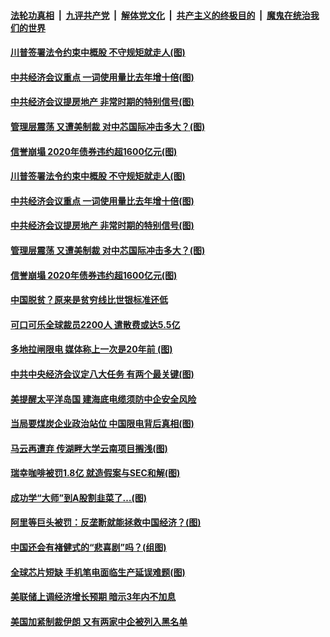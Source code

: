 

####  [法轮功真相](../../../../basic/blob/master/README.md?t=12201202) &nbsp;|&nbsp; [九评共产党](../../../../9ping.md/blob/master/README.md?t=12201202) &nbsp;|&nbsp; [解体党文化](../../../../jtdwh.md/blob/master/README.md?t=12201202)  &nbsp;|&nbsp; [共产主义的终极目的](../../../../gczydzjmd.md/blob/master/README.md?t=12201202) &nbsp;|&nbsp; [魔鬼在统治我们的世界](../../../../mgztzwmdsj.md/blob/master/README.md?t=12201202) 

#### [川普签署法令约束中概股 不守规矩就走人(图)](../pages/p5/956422.md?t=12201202) 

#### [中共经济会议重点 一词使用量比去年增十倍(图)](../pages/p5/956423.md?t=12201202) 

#### [中共经济会议提房地产 非常时期的特别信号(图)](../pages/p5/956388.md?t=12201202) 

#### [管理层震荡 又遭美制裁 对中芯国际冲击多大？(图)](../pages/p5/956383.md?t=12201202) 

#### [信誉崩塌 2020年债券违约超1600亿元(图)](../pages/p5/956378.md?t=12201202) 


#### [川普签署法令约束中概股 不守规矩就走人(图)](../pages/p5/956422.md?t=12201202) 

#### [中共经济会议重点 一词使用量比去年增十倍(图)](../pages/p5/956423.md?t=12201202) 

#### [中共经济会议提房地产 非常时期的特别信号(图)](../pages/p5/956388.md?t=12201202) 

#### [管理层震荡 又遭美制裁 对中芯国际冲击多大？(图)](../pages/p5/956383.md?t=12201202) 

#### [信誉崩塌 2020年债券违约超1600亿元(图)](../pages/p5/956378.md?t=12201202) 

#### [中国脱贫？原来是贫穷线比世银标准还低](../pages/p5/956362.md?t=12201202) 

#### [可口可乐全球裁员2200人 遣散费或达5.5亿](../pages/p5/956357.md?t=12201202) 

#### [多地拉闸限电 媒体称上一次是20年前&nbsp;(图)](../pages/p5/956341.md?t=12201202) 


#### [中共中央经济会议定八大任务 有两个最关键(图)](../pages/p5/956292.md?t=12201202) 

#### [美提醒太平洋岛国 建海底电缆须防中企安全风险](../pages/p5/956284.md?t=12201202) 

#### [当局要煤炭企业政治站位 中国限电背后真相(图)](../pages/p5/956279.md?t=12201202) 

#### [马云再遭弃 传湖畔大学云南项目搁浅(图)](../pages/p5/956268.md?t=12201202) 

#### [瑞幸咖啡被罚1.8亿 就造假案与SEC和解(图)](../pages/p5/956277.md?t=12201202) 

#### [成功学“大师”到A股割韭菜了…(图)](../pages/p5/956146.md?t=12201202) 

#### [阿里等巨头被罚：反垄断就能拯救中国经济？(图)](../pages/p5/956155.md?t=12201202) 

#### [中国还会有褚健式的“悲喜剧”吗？(组图)](../pages/p5/956152.md?t=12201202) 

#### [全球芯片短缺 手机笔电面临生产延误难题(图)](../pages/p5/956184.md?t=12201202) 

#### [美联储上调经济增长预期 暗示3年内不加息](../pages/p5/956162.md?t=12201202) 

#### [美国加紧制裁伊朗 又有两家中企被列入黑名单](../pages/p5/956160.md?t=12201202) 

